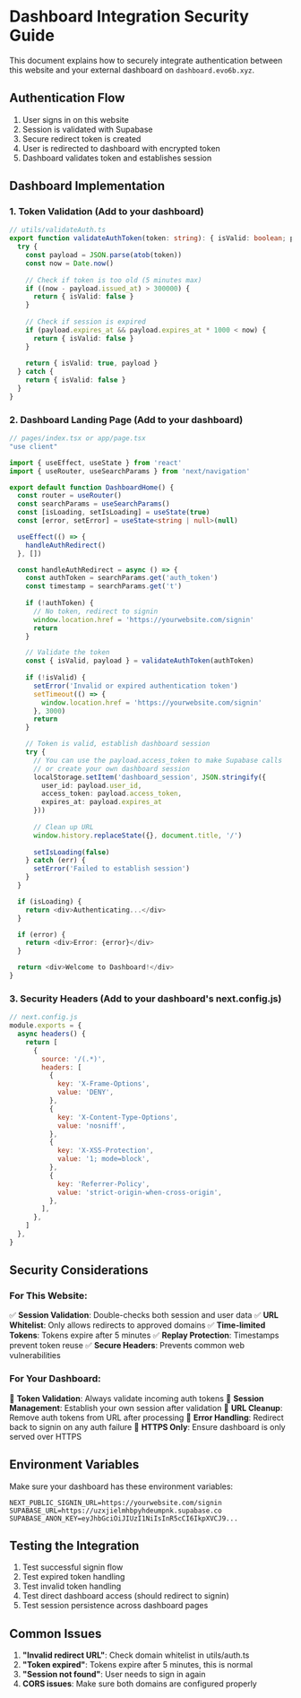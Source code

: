 # Dashboard Integration Security Guide

This document explains how to securely integrate authentication between this website and your external dashboard on `dashboard.evo6b.xyz`.

## Authentication Flow

1. User signs in on this website
2. Session is validated with Supabase
3. Secure redirect token is created
4. User is redirected to dashboard with encrypted token
5. Dashboard validates token and establishes session

## Dashboard Implementation

### 1. Token Validation (Add to your dashboard)

```typescript
// utils/validateAuth.ts
export function validateAuthToken(token: string): { isValid: boolean; payload?: any } {
  try {
    const payload = JSON.parse(atob(token))
    const now = Date.now()
    
    // Check if token is too old (5 minutes max)
    if ((now - payload.issued_at) > 300000) {
      return { isValid: false }
    }
    
    // Check if session is expired
    if (payload.expires_at && payload.expires_at * 1000 < now) {
      return { isValid: false }
    }
    
    return { isValid: true, payload }
  } catch {
    return { isValid: false }
  }
}
```

### 2. Dashboard Landing Page (Add to your dashboard)

```typescript
// pages/index.tsx or app/page.tsx
"use client"

import { useEffect, useState } from 'react'
import { useRouter, useSearchParams } from 'next/navigation'

export default function DashboardHome() {
  const router = useRouter()
  const searchParams = useSearchParams()
  const [isLoading, setIsLoading] = useState(true)
  const [error, setError] = useState<string | null>(null)

  useEffect(() => {
    handleAuthRedirect()
  }, [])

  const handleAuthRedirect = async () => {
    const authToken = searchParams.get('auth_token')
    const timestamp = searchParams.get('t')
    
    if (!authToken) {
      // No token, redirect to signin
      window.location.href = 'https://yourwebsite.com/signin'
      return
    }

    // Validate the token
    const { isValid, payload } = validateAuthToken(authToken)
    
    if (!isValid) {
      setError('Invalid or expired authentication token')
      setTimeout(() => {
        window.location.href = 'https://yourwebsite.com/signin'
      }, 3000)
      return
    }

    // Token is valid, establish dashboard session
    try {
      // You can use the payload.access_token to make Supabase calls
      // or create your own dashboard session
      localStorage.setItem('dashboard_session', JSON.stringify({
        user_id: payload.user_id,
        access_token: payload.access_token,
        expires_at: payload.expires_at
      }))
      
      // Clean up URL
      window.history.replaceState({}, document.title, '/')
      
      setIsLoading(false)
    } catch (err) {
      setError('Failed to establish session')
    }
  }

  if (isLoading) {
    return <div>Authenticating...</div>
  }

  if (error) {
    return <div>Error: {error}</div>
  }

  return <div>Welcome to Dashboard!</div>
}
```

### 3. Security Headers (Add to your dashboard's next.config.js)

```javascript
// next.config.js
module.exports = {
  async headers() {
    return [
      {
        source: '/(.*)',
        headers: [
          {
            key: 'X-Frame-Options',
            value: 'DENY',
          },
          {
            key: 'X-Content-Type-Options',
            value: 'nosniff',
          },
          {
            key: 'X-XSS-Protection',
            value: '1; mode=block',
          },
          {
            key: 'Referrer-Policy',
            value: 'strict-origin-when-cross-origin',
          },
        ],
      },
    ]
  },
}
```

## Security Considerations

### For This Website:
✅ **Session Validation**: Double-checks both session and user data
✅ **URL Whitelist**: Only allows redirects to approved domains
✅ **Time-limited Tokens**: Tokens expire after 5 minutes
✅ **Replay Protection**: Timestamps prevent token reuse
✅ **Secure Headers**: Prevents common web vulnerabilities

### For Your Dashboard:
🔐 **Token Validation**: Always validate incoming auth tokens
🔐 **Session Management**: Establish your own session after validation
🔐 **URL Cleanup**: Remove auth tokens from URL after processing
🔐 **Error Handling**: Redirect back to signin on any auth failure
🔐 **HTTPS Only**: Ensure dashboard is only served over HTTPS

## Environment Variables

Make sure your dashboard has these environment variables:

```env
NEXT_PUBLIC_SIGNIN_URL=https://yourwebsite.com/signin
SUPABASE_URL=https://uzxjielmhbpyhdeumpnk.supabase.co
SUPABASE_ANON_KEY=eyJhbGciOiJIUzI1NiIsInR5cCI6IkpXVCJ9...
```

## Testing the Integration

1. Test successful signin flow
2. Test expired token handling
3. Test invalid token handling
4. Test direct dashboard access (should redirect to signin)
5. Test session persistence across dashboard pages

## Common Issues

1. **"Invalid redirect URL"**: Check domain whitelist in utils/auth.ts
2. **"Token expired"**: Tokens expire after 5 minutes, this is normal
3. **"Session not found"**: User needs to sign in again
4. **CORS issues**: Make sure both domains are configured properly